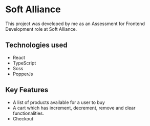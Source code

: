# Soft Alliance

This project was developed by me as an Assessment for Frontend Development role at Soft Alliance.

## Technologies used

* React
* TypeScript
* Scss
* PopperJs

## Key Features

* A list of products available for a user to buy
* A cart which has increment, decrement, remove and clear functionalities.
* Checkout
